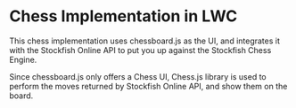 # Chess Implementation in LWC

This chess implementation uses chessboard.js as the UI, and integrates it with the Stockfish Online API to put you up against the Stockfish Chess Engine.

Since chessboard.js only offers a Chess UI, Chess.js library is used to perform the moves returned by Stockfish Online API, and show them on the board.
